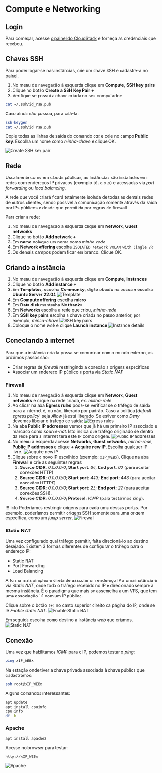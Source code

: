 # Compute e Networking

## Login

Para começar, acesse [o painel do CloudStack](https:/lwsa.cloud) e forneça as credenciais que recebeu.

## Chaves SSH

Para poder logar-se nas instâncias, crie um chave SSH e cadastre-a no painel.

1. No menu de navegação à esquerda clique em __Compute__, __SSH key pairs__
2. Clique no botão __Create a SSH Key Pair +__
3. Verifique se possui a chave criada no seu computador:
```bash
cat ~/.ssh/id_rsa.pub
```
Caso ainda não possua, para criá-la:
```bash
ssh-keygen
cat ~/.ssh/id_rsa.pub
```

Copie todas as linhas de saída do comando _cat_ e cole no campo __Public key__. Escolha um nome como _minha-chave_ e clique OK.

![Create SSH key pair](keypair.png)

## Rede

Usualmente como em clouds públicas, as instâncias são instaladas em redes com endereços IP privados (exemplo `10.x.x.x`) e acessadas via _port forwarding_ ou _load balancing_.

A rede que você criará ficará totalmente isolada de todas as demais redes de outros clientes, sendo possível a comunicação somente através da saída por IPs públicos e desde que permitida por regras de firewall.

Para criar a rede:

1. No menu de navegação à esquerda clique em __Network__, __Guest networks__
2. Clique no botão __Add network +__
3. Em __name__ coloque um nome como _minha-rede_
4. Em __Network offering__ escolha `ISOLATED Network VXLAN with Single VR`
5. Os demais campos podem ficar em branco. Clique OK.

## Criando a instância

1. No menu de navegação à esquerda clique em __Compute__, __Instances__
2. Clique no botão __Add instance +__
3. Em __Templates__, escolha __Community__, digite _ubuntu_ na busca e escolha __Ubuntu Server 22.04__ 
![Template](template.png)
1. Em __Compute offering__ escolha __micro__
2. Em __Data disk__ mantenha __No thanks__
3. Em __Networks__ escolha a rede que criou, _minha-rede_
4. Em __SSH key pairs__ escolha a chave criada no passo anterior, por exemplo, _minha-chave_
![SSH key pairs](choose-keypair.png)
1. Coloque o nome _web_ e clique __Launch instance__
![Instance details](details.png)

## Conectando à internet

Para que a instância criada possa se comunicar com o mundo externo, os próximos passos são:

- Criar regras de _firewall_ restringindo a conexão a origens específicas
- Associar um endereço IP público e porta via _Static NAT_

### Firewall

1. No menu de navegação à esquerda clique em __Network__, __Guest networks__ e clique na rede criada, ex. _minha-rede_
1. Ao clicar na aba __Egress rules__ pode-se verificar se o tráfego de saída para a internet é, ou não, liberado por padrão. Caso a política (_default egress policy_) seja _Allow_ já está liberado. Se estiver como _Deny_ devemos liberar o tráfego de saída:
![Egress rules](egress_allow.png)
1. Na aba __Public IP addresses__ vemos que já há um primeiro IP associado e marcado como _source-nat_. Isto indica que tráfego originado de dentro da rede para a internet terá este IP como origem.
![Public IP addresses](public-ip.png)
1. No menu à esquerda acesse __Networks__, __Guest networks__, _minha-rede_, __Public IP addresses__ e clique __+ Acquire new IP__. Escolha qualquer IP livre.
![Acquire new IP](acquire-ip.png)
1. Clique sobre o novo IP escolhido (exemplo: `xIP_WEBx`). Clique na aba __Firewall__ e crie as seguintes regras:
    1. __Source CIDR__: _0.0.0.0/0_; __Start port__: _80_; __End port__: _80_ (para aceitar conexões HTTP)
    2. __Source CIDR__: _0.0.0.0/0_; __Start port__: _443_; __End port__: _443_ (para aceitar conexões HTTPS)
    3. __Source CIDR__: _0.0.0.0/0_; __Start port__: _22_; __End port__: _22_ (para aceitar conexões SSH).
    4. __Source CIDR__: _0.0.0.0/0_; __Protocol__: _ICMP_ (para testarmos _ping_).

!!! info
    Poderíamos restringir origens para cada uma dessas portas. Por exemplo, poderíamos permitir origens SSH somente para uma origem específica, como um _jump server_.
![Firewall](firewall.png)

### Static NAT

Uma vez configurado qual tráfego permitir, falta direcioná-lo ao destino desejado. Existem 3 formas diferentes de configurar o tráfego para o endereço IP:

- Static NAT
- Port Forwarding
- Load Balancing

A forma mais simples e direta de associar um endereço IP a uma instância é via _Static NAT_, onde todo o tráfego recebido no IP é direcionado sempre à mesma instância. É o paradigma que mais se assemelha a um VPS, que tem uma associação 1:1 com um IP público.

Clique sobre o botão `(+)` no canto superior direito da página do IP, onde se lê _Enable static NAT_.
![Enable Static NAT](enable-static-nat.png)

Em seguida escolha como destino a instância _web_ que criamos.
![Static NAT](static-nat.png)

## Conexão

Uma vez que habilitamos _ICMP_ para o IP, podemos testar o _ping_:

```bash
ping xIP_WEBx
```

Na estação onde tiver a chave privada associada à chave pública que cadastramos:

```bash
ssh root@xIP_WEBx
```

Alguns comandos interessantes:

```bash
apt update
apt install cpuinfo
cpu-info
df -h
```
### Apache

```bash
apt install apache2
```
Acesse no browser para testar:
```
http://xIP_WEBx
```
![Apache](apache.png)
